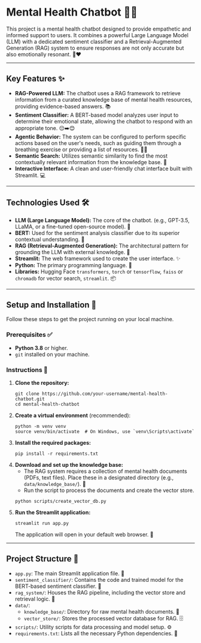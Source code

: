 # Mental Health Chatbot 🧠💬

This project is a mental health chatbot designed to provide empathetic and informed support to users. It combines a powerful Large Language Model (LLM) with a dedicated sentiment classifier and a Retrieval-Augmented Generation (RAG) system to ensure responses are not only accurate but also emotionally resonant. 🤖❤️

-----

## **Key Features** ✨

  * **RAG-Powered LLM:** The chatbot uses a RAG framework to retrieve information from a curated knowledge base of mental health resources, providing evidence-based answers. 📚
  * **Sentiment Classifier:** A BERT-based model analyzes user input to determine their emotional state, allowing the chatbot to respond with an appropriate tone. 😔➡️😊
  * **Agentic Behavior:** The system can be configured to perform specific actions based on the user's needs, such as guiding them through a breathing exercise or providing a list of resources. 🧘‍♀️
  * **Semantic Search:** Utilizes semantic similarity to find the most contextually relevant information from the knowledge base. 🔎
  * **Interactive Interface:** A clean and user-friendly chat interface built with Streamlit. 💻

-----

## **Technologies Used** 🛠️

  * **LLM (Large Language Model):** The core of the chatbot. (e.g., GPT-3.5, LLaMA, or a fine-tuned open-source model). 🤖
  * **BERT:** Used for the sentiment analysis classifier due to its superior contextual understanding. 🧠
  * **RAG (Retrieval-Augmented Generation):** The architectural pattern for grounding the LLM with external knowledge. 🔗
  * **Streamlit:** The web framework used to create the user interface. ✨
  * **Python:** The primary programming language. 🐍
  * **Libraries:** Hugging Face `transformers`, `torch` or `tensorflow`, `faiss` or `chromadb` for vector search, `streamlit`. 📦

-----

## **Setup and Installation** 🚀

Follow these steps to get the project running on your local machine.

### **Prerequisites** ✅

  * **Python 3.8** or higher.
  * `git` installed on your machine.

### **Instructions** 📖

1.  **Clone the repository:**
    ```
    git clone https://github.com/your-username/mental-health-chatbot.git
    cd mental-health-chatbot
    ```
2.  **Create a virtual environment** (recommended):
    ```
    python -m venv venv
    source venv/bin/activate  # On Windows, use `venv\Scripts\activate`
    ```
3.  **Install the required packages:**
    ```
    pip install -r requirements.txt
    ```
4.  **Download and set up the knowledge base:**
      * The RAG system requires a collection of mental health documents (PDFs, text files). Place these in a designated directory (e.g., `data/knowledge_base/`). 📂
      * Run the script to process the documents and create the vector store.
    <!-- end list -->
    ```
    python scripts/create_vector_db.py
    ```
5.  **Run the Streamlit application:**
    ```
    streamlit run app.py
    ```
    The application will open in your default web browser. 🎉

-----

## **Project Structure** 📂

  * `app.py`: The main Streamlit application file. 🚀
  * `sentiment_classifier/`: Contains the code and trained model for the BERT-based sentiment classifier. 🔬
  * `rag_system/`: Houses the RAG pipeline, including the vector store and retrieval logic. 🔄
  * `data/`:
      * `knowledge_base/`: Directory for raw mental health documents. 📝
      * `vector_store/`: Stores the processed vector database for RAG. 🗄️
  * `scripts/`: Utility scripts for data processing and model setup. ⚙️
  * `requirements.txt`: Lists all the necessary Python dependencies. 📜
